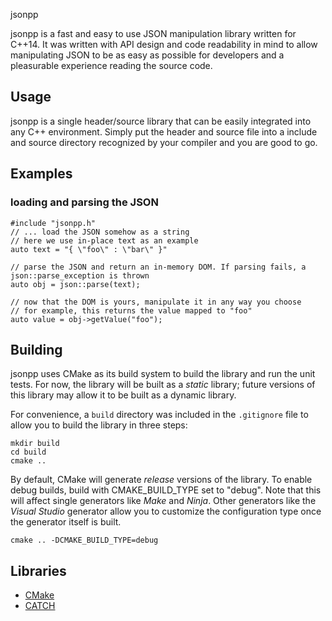  jsonpp

jsonpp is a fast and easy to use JSON manipulation library written for C++14. It was written with API design and code readability 
in mind to allow manipulating JSON to be as easy as possible for developers and a pleasurable experience reading the source code.

## Usage
jsonpp is a single header/source library that can be easily integrated into any C++ environment. Simply put the header and source file into a include and source
directory recognized by your compiler and you are good to go.

## Examples
### loading and parsing the JSON
```
#include "jsonpp.h"
// ... load the JSON somehow as a string
// here we use in-place text as an example
auto text = "{ \"foo\" : \"bar\" }"

// parse the JSON and return an in-memory DOM. If parsing fails, a json::parse_exception is thrown
auto obj = json::parse(text); 

// now that the DOM is yours, manipulate it in any way you choose
// for example, this returns the value mapped to "foo"
auto value = obj->getValue("foo");
```

## Building
jsonpp uses CMake as its build system to build the library and run the unit tests. For now, the library will be built as a _static_ library; future versions of this library may allow it to be built as a dynamic library.

For convenience, a `build` directory was included in the `.gitignore` file to allow you to build the library in three steps:

```
mkdir build
cd build
cmake ..
```

By default, CMake will generate *release* versions of the library. To enable debug builds, build with CMAKE_BUILD_TYPE set to "debug". Note that this will affect single generators like _Make_ and _Ninja_. Other generators like the _Visual Studio_ generator allow you to customize the configuration type once the generator itself is built.

```
cmake .. -DCMAKE_BUILD_TYPE=debug
```

## Libraries
* [CMake](https://cmake.org)
* [CATCH](https://github.com/catchorg/Catch2)
